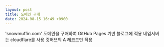 ```yaml
---
layout: post
title: 도메인 구매
date: 2024-08-15 16:49 +0900
---
```

'snowmuffin.com' 도메인을 구매하여 GitHub Pages 기반 블로그에 적용
네임서버는 cloudflare를 사용
깃허브의 A 레코드만 적용
